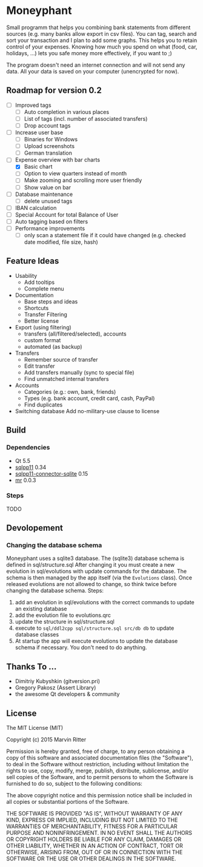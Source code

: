 Moneyphant
==========

Small programm that helps you combining bank statements from different sources (e.g. many banks allow export in csv files). You can tag, search and sort your transaction and I plan to add some graphs. This helps you to retain control of your expenses. Knowing how much you spend on what (food, car, holidays, ...) lets you safe money more effectively, if you want to ;)

The program doesn't need an internet connection and will not send any data. All your data is saved on your computer (unencrypted for now).

Roadmap for version 0.2
-----------------------
- [ ] Improved tags
	- [ ] Auto completion in various places
	- [ ] List of tags (incl. number of associated transfers)
	- [ ] Drop account tags
- [ ] Increase user base
	- [ ] Binaries for Windows
	- [ ] Upload screenshots
	- [ ] German translation
- [ ] Expense overview with bar charts
	- [x] Basic chart
	- [ ] Option to view quarters instead of month
	- [ ] Make zooming and scrolling more user friendly
	- [ ] Show value on bar
- [ ] Database maintenance
	- [ ] delete unused tags
- [ ] IBAN calculation
- [ ] Special Account for total Balance of User
- [ ] Auto tagging based on filters
- [ ] Performance improvements
	- [ ] only scan a statement file if it could have changed (e.g. checked date modified, file size, hash)

Feature Ideas
-------------
- Usability
	- Add tooltips
	- Complete menu
- Documentation
	- Base steps and ideas
	- Shortcuts
	- Transfer Filtering
	- Better license
- Export (using filtering)
	- transfers (all/filtered/selected), accounts
	- custom format
	- automated (as backup)
- Transfers
	- Remember source of transfer
	- Edit transfer
	- Add transfers manually (sync to special file)
	- Find unmatched internal transfers
- Accounts
	- Categories (e.g.: own, bank, friends)
	- Types (e.g. bank account, credit card, cash, PayPal)
	- Find duplicates
- Switching database
Add no-military-use clause to license

Build
-----
### Dependencies
- Qt 5.5
- [sqlpp11](https://github.com/rbock/sqlpp11) 0.34
- [sqlpp11-connector-sqlite](https://github.com/rbock/sqlpp11-connector-sqlite3) 0.15
- [mr](https://github.com/Marvin182/mr) 0.0.3

### Steps
TODO

Devolopement
------------
### Changing the database schema
Moneyphant uses a sqlite3 database. The (sqlite3) database schema is defined in sql/structure.sql After changing it you must create a new evolution in sql/evolutions with update commands for the database. The schema is then managed by the app itself (via the `Evolutions` class). Once released evolutions are not allowed to change, so think twice before changing the database schema.
Steps:
1. add an evolution in sql/evolutions with the correct commands to update an existing database
2. add the evolution file to evolutions.qrc
3. update the structure in sql/structure.sql
4. execute to `sql/ddl2cpp sql/structure.sql src/db db` to update database classes
5. At startup the app will execute evolutions to update the database schema if necessary. You don't need to do anything.

Thanks To ...
-------------
- Dimitriy Kubyshkin (gitversion.pri)
- Gregory Pakosz (Assert Library)
- the awesome Qt developers & community

License
-------

The MIT License (MIT)

Copyright (c) 2015 Marvin Ritter

Permission is hereby granted, free of charge, to any person obtaining a copy
of this software and associated documentation files (the "Software"), to deal
in the Software without restriction, including without limitation the rights
to use, copy, modify, merge, publish, distribute, sublicense, and/or sell
copies of the Software, and to permit persons to whom the Software is
furnished to do so, subject to the following conditions:

The above copyright notice and this permission notice shall be included in
all copies or substantial portions of the Software.

THE SOFTWARE IS PROVIDED "AS IS", WITHOUT WARRANTY OF ANY KIND, EXPRESS OR
IMPLIED, INCLUDING BUT NOT LIMITED TO THE WARRANTIES OF MERCHANTABILITY,
FITNESS FOR A PARTICULAR PURPOSE AND NONINFRINGEMENT. IN NO EVENT SHALL THE
AUTHORS OR COPYRIGHT HOLDERS BE LIABLE FOR ANY CLAIM, DAMAGES OR OTHER
LIABILITY, WHETHER IN AN ACTION OF CONTRACT, TORT OR OTHERWISE, ARISING FROM,
OUT OF OR IN CONNECTION WITH THE SOFTWARE OR THE USE OR OTHER DEALINGS IN
THE SOFTWARE.